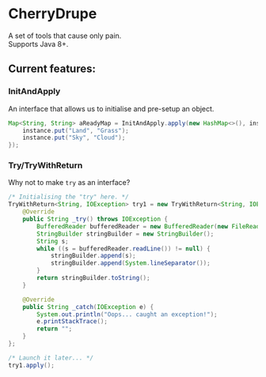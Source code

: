 # CherryDrupe
A set of tools that cause only pain.
<br>
Supports Java 8+.

## Current features:

### InitAndApply
An interface that allows us to initialise and pre-setup an object.
```java
Map<String, String> aReadyMap = InitAndApply.apply(new HashMap<>(), instance -> {
    instance.put("Land", "Grass");
    instance.put("Sky", "Cloud");
});
```

### Try/TryWithReturn
Why not to make `try` as an interface?
```java
/* Initialising the "try" here. */
TryWithReturn<String, IOException> try1 = new TryWithReturn<String, IOException>() {
    @Override
    public String _try() throws IOException {
        BufferedReader bufferedReader = new BufferedReader(new FileReader("readme.txt"));
        StringBuilder stringBuilder = new StringBuilder();
        String s;
        while ((s = bufferedReader.readLine()) != null) {
            stringBuilder.append(s);
            stringBuilder.append(System.lineSeparator());
        }
        return stringBuilder.toString();
    }

    @Override
    public String _catch(IOException e) {
        System.out.println("Oops... caught an exception!");
        e.printStackTrace();
        return "";
    }
};

/* Launch it later... */
try1.apply();
```
